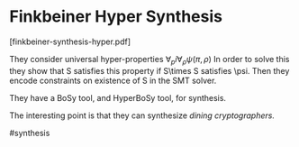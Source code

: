 # Finkbeiner Hyper Synthesis

[finkbeiner-synthesis-hyper.pdf]

They consider universal hyper-properties $\forall_pi \forall_\rho
\psi(\pi,\rho)$
In order to solve this they show that S satisfies this property if S\times S
satisfies \psi. 
Then they encode constraints on existence of S in the SMT solver.

They have a BoSy tool, and HyperBoSy tool, for synthesis.

The interesting point is that they can synthesize *dining cryptographers.*

#synthesis
